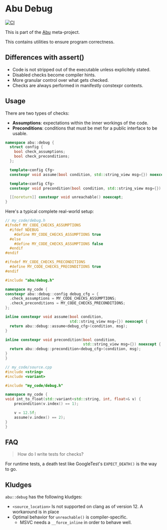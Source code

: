 # Abu Debug

[![CI](https://github.com/abu-lib/debug/actions/workflows/ci.yml/badge.svg)](https://github.com/abu-lib/debug/actions/workflows/ci.yml)

This is part of the [Abu](http://github.com/abu-lib/abu) meta-project.

This contains utilities to ensure program correctness.

## Differences with assert()

- Code is not stripped out of the executable unless explicitely stated.
- Disabled checks become compiler hints.
- More granular control over what gets checked.
- Checks are always performed in manifestly constexpr contexts.

## Usage
There are two types of checks: 
- **Assumptions**: expectations within the inner workings of the code.
- **Preconditions**: conditions that must be met for a public interface to be usable.

```cpp
namespace abu::debug {
  struct config {
    bool check_assumptions;
    bool check_preconditions;
  };

  template<config Cfg>
  constexpr void assume(bool condition, std::string_view msg={}) noexcept;

  template<config Cfg>
  constexpr void precondition(bool condition, std::string_view msg={}) noexcept;

  [[noreturn]] constexpr void unreachable() noexcept;
}
```

Here's a typical complete real-world setup:
```cpp
// my_code/debug.h
#ifndef MY_CODE_CHECKS_ASSUMPTIONS
  #ifdef NDEBUG
    #define MY_CODE_CHECKS_ASSUMPTIONS true
  #else
    #define MY_CODE_CHECKS_ASSUMPTIONS false
  #endif
#endif

#ifndef MY_CODE_CHECKS_PRECONDITIONS
  #define MY_CODE_CHECKS_PRECONDITIONS true
#endif

#include "abu/debug.h"

namespace my_code {
constexpr abu::debug::config debug_cfg = {
  .check_assumptions = MY_CODE_CHECKS_ASSUMPTIONS;
  .check_preconditions = MY_CODE_CHECKS_PRECONDITIONS;
};

inline constexpr void assume(bool condition, 
                             std::string_view msg={}) noexcept {
  return abu::debug::assume<debug_cfg>(condition, msg);
} 

inline constexpr void precondition(bool condition, 
                                   std::string_view msg={}) noexcept {
  return abu::debug::precondition<debug_cfg>(condition, msg);
} 
}
```
```cpp
// my_code/source.cpp
#include <string>
#include <variant>

#include "my_code/debug.h"

namespace my_code {
void int_to_float(std::variant<std::string, int, float>& v) {
    precondition(v.index() == 1);

    v = 12.5f;
    assume(v.index() == 2);
}
}
```

## FAQ

> How do I write tests for checks?

For runtime tests, a death test like GoogleTest's `EXPECT_DEATH()` is the way to go.

## Kludges

`abu::debug` has the following kludges:

- `<source_location>` Is not supported on clang as of version 12. A workaround is in place
- Optimal behavior for `unreachable()` is compiler-specific.
  - MSVC needs a `__force_inline` in order to behave well.